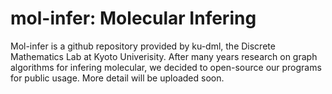 # mol-infer: Molecular Infering
Mol-infer is a github repository provided by ku-dml, the Discrete Mathematics Lab at Kyoto Univerisity. After many years research on graph algorithms for infering molecular, we decided to open-source our programs for public usage. More detail will be uploaded soon.
